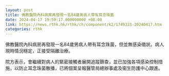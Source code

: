 ```yaml
---
layout: post
title: 佛教醫院內科病房再發現一名84歲男病人帶有耳念珠菌
date: 2024-04-17 19:59:17.000000000 +08:00
link: https://news.rthk.hk/rthk/ch/component/k2/1749323-20240417.htm
categories: rthk
---
```


佛教醫院內科病房再發現一名84歲男病人帶有耳念珠菌，但並無感染徵狀。病人現時情況穩定，正接受隔離治療。

院方表示，會繼續對病人的緊密接觸者展開追蹤篩查，並已加強各項感染控制措施，以防止耳念珠菌散播，已將個案呈報醫管局總辦事處及衞生防護中心跟進。

